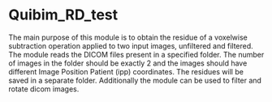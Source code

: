 # Quibim_RD_test
The main purpose of this module is to obtain the residue of a voxelwise subtraction operation applied to two input images, unfiltered and filtered. The module reads the DICOM files present in a specified folder. The number of images in the folder should be exactly 2 and the images should have different Image Position Patient (ipp) coordinates. The residues will be saved in a separate folder. Additionally the module can be used to filter and rotate dicom images. 
